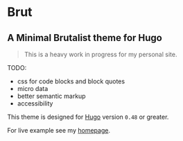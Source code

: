 # Brut
## A Minimal Brutalist theme for Hugo

> This is a heavy work in progress for my personal site.

TODO:
+ css for code blocks and block quotes
+ micro data
+ better semantic markup
+ accessibility

This theme is designed for [Hugo](https://gohugo.io) version `0.48` or greater.

For live example see my [homepage](https://robloranger.ca).
